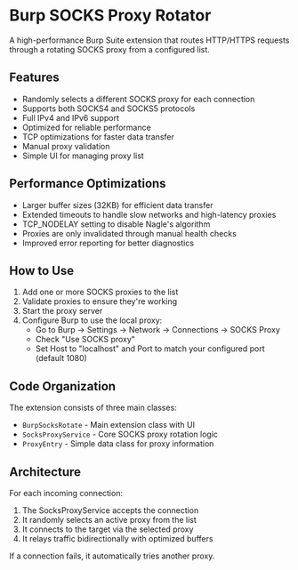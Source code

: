 # Burp SOCKS Proxy Rotator

A high-performance Burp Suite extension that routes HTTP/HTTPS requests through a rotating SOCKS proxy from a configured list.

## Features

- Randomly selects a different SOCKS proxy for each connection
- Supports both SOCKS4 and SOCKS5 protocols
- Full IPv4 and IPv6 support
- Optimized for reliable performance
- TCP optimizations for faster data transfer
- Manual proxy validation
- Simple UI for managing proxy list

## Performance Optimizations

- Larger buffer sizes (32KB) for efficient data transfer
- Extended timeouts to handle slow networks and high-latency proxies
- TCP_NODELAY setting to disable Nagle's algorithm
- Proxies are only invalidated through manual health checks
- Improved error reporting for better diagnostics

## How to Use

1. Add one or more SOCKS proxies to the list
2. Validate proxies to ensure they're working
3. Start the proxy server
4. Configure Burp to use the local proxy:
   - Go to Burp → Settings → Network → Connections → SOCKS Proxy
   - Check "Use SOCKS proxy"
   - Set Host to "localhost" and Port to match your configured port (default 1080)

## Code Organization

The extension consists of three main classes:

- `BurpSocksRotate` - Main extension class with UI
- `SocksProxyService` - Core SOCKS proxy rotation logic
- `ProxyEntry` - Simple data class for proxy information

## Architecture

For each incoming connection:
1. The SocksProxyService accepts the connection
2. It randomly selects an active proxy from the list
3. It connects to the target via the selected proxy
4. It relays traffic bidirectionally with optimized buffers

If a connection fails, it automatically tries another proxy.